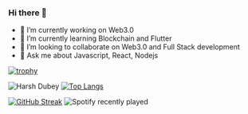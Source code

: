 ### Hi there 👋
- 🔭 I’m currently working on Web3.0
- 🌱 I’m currently learning Blockchain and Flutter
- 👯 I’m looking to collaborate on Web3.0 and Full Stack development
- 💬 Ask me about Javascript, React, Nodejs

[![trophy](https://github-profile-trophy.vercel.app/?username=HarshDubey1011&theme=onedark)](https://github.com/ryo-ma/github-profile-trophy)

![Harsh Dubey](https://github-readme-stats.vercel.app/api?username=HarshDubey1011&show_icons=true&theme=transparent) [![Top Langs](https://github-readme-stats.vercel.app/api/top-langs/?username=HarshDubey1011&layout=donut)](https://github.com/anuraghazra/github-readme-stats)

[![GitHub Streak](https://github-readme-streak-stats.herokuapp.com/?user=HarshDubey1011)](https://git.io/streak-stats)
![Spotify recently played](https://spotify-recently-played-readme.vercel.app/api?user=31rhdypua6mypziphigxjf5hjb4q&count=3)



<!--
**HarshDubey1011/HarshDubey1011** is a ✨ _special_ ✨ repository because its `README.md` (this file) appears on your GitHub profile.

Here are some ideas to get you started:

- 🔭 I’m currently working on ...
- 🌱 I’m currently learning ...
- 👯 I’m looking to collaborate on ...
- 🤔 I’m looking for help with ...
- 💬 Ask me about ...
- 📫 How to reach me: ...
- 😄 Pronouns: ...
- ⚡ Fun fact: ...
-->
